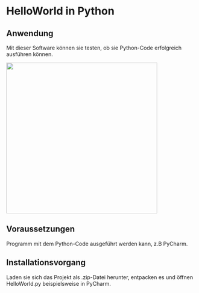 # HelloWorld in Python
## Anwendung
Mit dieser Software können sie testen, ob sie Python-Code erfolgreich ausführen können.

<img src="https://user-images.githubusercontent.com/62019136/210560710-ada6e99d-fb78-499e-a47a-c4da0880b0f4.png" width="400" />

## Voraussetzungen
Programm mit dem Python-Code ausgeführt werden kann, z.B PyCharm.
## Installationsvorgang
Laden sie sich das Projekt als .zip-Datei herunter, entpacken es und öffnen HelloWorld.py beispielsweise in PyCharm. 
